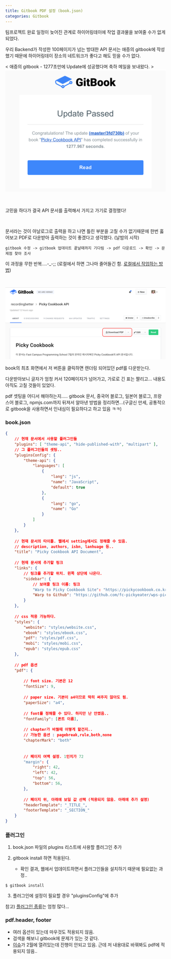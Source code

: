 ```yaml
---
title: Gitbook PDF 설정 (book.json)
categories: Gitbook
---
```


팀프로젝트 완료 일정이 늦어진 관계로 하이어링데이에 작업 결과물을 보여줄 수가 없게 되었다.

우리 Backend가 작성한 100페이지가 넘는 방대한 API 문서는 애증의 gitbook에 작성했기 때문에 하이어링데이 장소의 네트워크가 좋다고 해도 믿을 수가 없다.

< 애증의 gitbook - 1277초만에 Update에 성공했다며 축하 메일을 보내왔다. >
![gitbook-class](/../../../../../images/gitbook-class.png)

<br>

고민을 하다가 결국 API 문서를 출력해서 가지고 가기로 결정했다!

<br>

문서라는 것이 아날로그로 출력을 하고 나면 틀린 부분을 고칠 수가 없기때문에 한번 훓어보고 PDF로 다운받아 출력하는 것이 좋겠다고 생각했다. (날밤의 시작)

```
gitbook 수정 -> gitbook 업데이트 끝날때까지 기다림 -> pdf 다운로드 -> 확인 -> 문제점 찾아 조사
```

이 과정을 무한 반복....-_-;; (로컬에서 하면 그나마 줄어들긴 함. [로컬에서 작업하는 방법](http://recordingbetter.com/gitbook/2017/08/24/Gitbook-Update_local%EC%97%90%EC%84%9C-%EC%9E%91%EC%84%B1,-pdf-%EC%B6%9C%EB%A0%A5.html))

<br>

![gitbook-class](/../../../../../images/gitbook-pdf-button.png)

book의 최초 화면에서 저 버튼을 클릭하면 렌더링 되어있던 pdf를 다운받는다.

다운받아보니 글자가 엄청 커서 120페이지가 넘어가고, 가로로 긴 표는 짤리고... 
내용도 아직도 고칠 것들이 있었다. 

pdf 셋팅을 어디서 해야하는지.....
gitbook 문서, 중국어 블로그, 일본어 블로그, 프랑스어 블로그, npmjs.com까지 뒤져서 알아낸 방법을 정리하면...(구글신 만세, 공통적으로 gitbook을 사용하면서 인내심이 필요하다고 하고 있음 ㅋㅋ)


### book.json

```json
{
	// 현재 문서에서 사용할 플러그인들
	"plugins": [ "theme-api", "hide-published-with", "multipart" ],
	// 그 플러그인들의 셋팅..
	"pluginsConfig": {
		"theme-api": {
			"languages": [
				{
					"lang": "js",
					"name": "JavaScript",
					"default": true
				},
				{
					"lang": "go",
					"name": "Go"
				}
			]
		}
	},
	
	// 현재 문서의 타이틀. 웹에서 setting에서도 정해줄 수 있음.
	// description, authors, isbn, lanhuage 등..
	"title": "Picky Cookbook API Document",
	
	// 현재 문서에 추가할 링크
	"links": {
		// 링크를 추가할 위치. 왼쪽 상단에 나온다.
		"sidebar": {
			// 보여줄 링크 이름: 링크
			"Warp to Picky Cookbook Site": "https://pickycookbook.co.kr",
			"Warp to Github": "https://github.com/fc-pickyeater/wps-picky"
		}
	},
	
	// css 적용 가능하다.
	"styles": {
	    "website": "styles/website.css",
	    "ebook": "styles/ebook.css",
	    "pdf": "styles/pdf.css",
	    "mobi": "styles/mobi.css",
	    "epub": "styles/epub.css"
	},
	
	// pdf 옵션
	"pdf": {
	
		// font size. 기본은 12
		"fontSize": 9,
		
		// paper size. 기본이 a4이므로 딱히 써주지 않아도 됨.
		"paperSize": "a4",
		
		// font를 정해줄 수 있다. 하지만 난 안썼음..
		"fontFamily": [폰트 이름],
		
		// chapter가 바꿜때 어떻게 할건지..
		// 가능한 옵션 : pagebreak,rule,both,none
		"chapterMark": "both"
		
		
		// 페이지 여백 설정. 1인치가 72 
		"margin": {
			"right": 42,
			"left": 42,
			"top": 56,
			"bottom": 56,
		},
		
		// 페이지 위, 아래에 보일 값 선택 (적용되지 않음. 아래에 추가 설명)
		"headerTemplate": "_TITLE_",
		"footerTemplate": "_SECTION_"
	}
}
```

### 플러그인

1) book.json 파일의 plugins 리스트에 사용할 플러그인 추가


2) gitbook install 하면 적용된다. 
	- 확인 결과, 웹에서 업데이트하면서 플러그인들을 설치하기 때문에 필요없는 과정..

```
$ gitbook install
```

3) 플러그인에 설정이 필요할 경우 "pluginsConfig"에 추가

참고) [플러그인 종류](https://plugins.gitbook.com/)는 엄청 많다...


### pdf.header, footer

- 여러 옵션이 있는데 마우것도 적용되지 않음.
- 검색을 해보니 gitbook에 문제가 있는 것 같다.
- [이슈](https://github.com/GitbookIO/gitbook/issues/1718)가 2월에 열려있는데 진행이 안되고 있음. 근데 저 내용대로 바꿔봐도 pdf에 적용되지 않음..